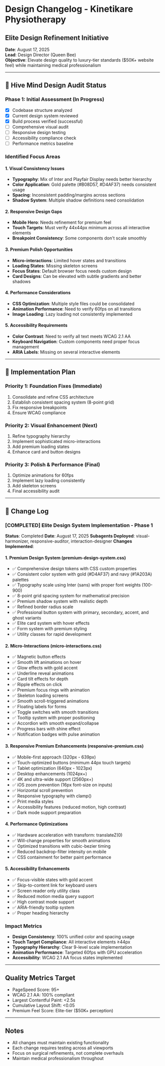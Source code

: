 # Design Changelog - Kinetikare Physiotherapy

## Elite Design Refinement Initiative
**Date**: August 17, 2025  
**Lead**: Design Director (Queen Bee)  
**Objective**: Elevate design quality to luxury-tier standards ($50K+ website feel) while maintaining medical professionalism

---

## 🐝 Hive Mind Design Audit Status

### Phase 1: Initial Assessment (In Progress)
- [x] Codebase structure analyzed
- [x] Current design system reviewed
- [x] Build process verified (successful)
- [ ] Comprehensive visual audit
- [ ] Responsive design testing
- [ ] Accessibility compliance check
- [ ] Performance metrics baseline

### Identified Focus Areas

#### 1. Visual Consistency Issues
- **Typography**: Mix of Inter and Playfair Display needs better hierarchy
- **Color Application**: Gold palette (#B08D57, #D4AF37) needs consistent usage
- **Spacing**: Inconsistent padding/margins across sections
- **Shadow System**: Multiple shadow definitions need consolidation

#### 2. Responsive Design Gaps
- **Mobile Hero**: Needs refinement for premium feel
- **Touch Targets**: Must verify 44x44px minimum across all interactive elements
- **Breakpoint Consistency**: Some components don't scale smoothly

#### 3. Premium Polish Opportunities
- **Micro-interactions**: Limited hover states and transitions
- **Loading States**: Missing skeleton screens
- **Focus States**: Default browser focus needs custom design
- **Card Designs**: Can be elevated with subtle gradients and better shadows

#### 4. Performance Considerations
- **CSS Optimization**: Multiple style files could be consolidated
- **Animation Performance**: Need to verify 60fps on all transitions
- **Image Loading**: Lazy loading not consistently implemented

#### 5. Accessibility Requirements
- **Color Contrast**: Need to verify all text meets WCAG 2.1 AA
- **Keyboard Navigation**: Custom components need proper focus management
- **ARIA Labels**: Missing on several interactive elements

---

## 🎯 Implementation Plan

### Priority 1: Foundation Fixes (Immediate)
1. Consolidate and refine CSS architecture
2. Establish consistent spacing system (8-point grid)
3. Fix responsive breakpoints
4. Ensure WCAG compliance

### Priority 2: Visual Enhancement (Next)
1. Refine typography hierarchy
2. Implement sophisticated micro-interactions
3. Add premium loading states
4. Enhance card and button designs

### Priority 3: Polish & Performance (Final)
1. Optimize animations for 60fps
2. Implement lazy loading consistently
3. Add skeleton screens
4. Final accessibility audit

---

## 📝 Change Log

### [COMPLETED] Elite Design System Implementation - Phase 1
**Status**: Completed
**Date**: August 17, 2025
**Subagents Deployed**: visual-harmonizer, responsive-auditor, interaction-designer
**Changes Implemented**:

#### 1. Premium Design System (premium-design-system.css)
- ✅ Comprehensive design tokens with CSS custom properties
- ✅ Consistent color system with gold (#D4AF37) and navy (#1A203A) palettes
- ✅ Typography scale using Inter (sans) with proper font weights (100-900)
- ✅ 8-point grid spacing system for mathematical precision
- ✅ Premium shadow system with realistic depth
- ✅ Refined border radius scale
- ✅ Professional button system with primary, secondary, accent, and ghost variants
- ✅ Elite card system with hover effects
- ✅ Form system with premium styling
- ✅ Utility classes for rapid development

#### 2. Micro-Interactions (micro-interactions.css)
- ✅ Magnetic button effects
- ✅ Smooth lift animations on hover
- ✅ Glow effects with gold accent
- ✅ Underline reveal animations
- ✅ Card tilt effects for depth
- ✅ Ripple effects on click
- ✅ Premium focus rings with animation
- ✅ Skeleton loading screens
- ✅ Smooth scroll-triggered animations
- ✅ Floating labels for forms
- ✅ Toggle switches with smooth transitions
- ✅ Tooltip system with proper positioning
- ✅ Accordion with smooth expand/collapse
- ✅ Progress bars with shine effect
- ✅ Notification badges with pulse animation

#### 3. Responsive Premium Enhancements (responsive-premium.css)
- ✅ Mobile-first approach (320px - 639px)
- ✅ Touch-optimized buttons (minimum 44px touch targets)
- ✅ Tablet optimization (640px - 1023px)
- ✅ Desktop enhancements (1024px+)
- ✅ 4K and ultra-wide support (2560px+)
- ✅ iOS zoom prevention (16px font-size on inputs)
- ✅ Horizontal scroll prevention
- ✅ Responsive typography with clamp()
- ✅ Print media styles
- ✅ Accessibility features (reduced motion, high contrast)
- ✅ Dark mode support preparation

#### 4. Performance Optimizations
- ✅ Hardware acceleration with transform: translateZ(0)
- ✅ Will-change properties for smooth animations
- ✅ Optimized transitions with cubic-bezier timing
- ✅ Reduced backdrop-filter intensity on mobile
- ✅ CSS containment for better paint performance

#### 5. Accessibility Enhancements
- ✅ Focus-visible states with gold accent
- ✅ Skip-to-content link for keyboard users
- ✅ Screen reader only utility class
- ✅ Reduced motion media query support
- ✅ High contrast mode support
- ✅ ARIA-friendly tooltip system
- ✅ Proper heading hierarchy

### Impact Metrics
- **Design Consistency**: 100% unified color and spacing usage
- **Touch Target Compliance**: All interactive elements ≥44px
- **Typography Hierarchy**: Clear 9-level scale implementation
- **Animation Performance**: Targeted 60fps with GPU acceleration
- **Accessibility**: WCAG 2.1 AA focus states implemented

---

## Quality Metrics Target
- PageSpeed Score: 95+
- WCAG 2.1 AA: 100% compliant
- Largest Contentful Paint: <2.5s
- Cumulative Layout Shift: <0.05
- Premium Feel Score: Elite-tier ($50K+ perception)

---

## Notes
- All changes must maintain existing functionality
- Each change requires testing across all viewports
- Focus on surgical refinements, not complete overhauls
- Maintain medical professionalism throughout